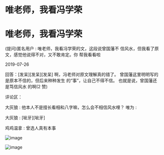 # 唯老师，我看冯学荣

# 唯老师，我看冯学荣

(提问)匿名用户 : 唯老师，我看冯学荣的文，这段说曾国藩不 信风水，但我看了原文，感觉他说得不对，又不敢肯定。你 帮我看看啦

2019-07-26

回答：[发呆][发呆][发呆] 啊，冯老师对原文理解真的错了。 曾国藩这里明明写的是原本不信的，但后来种种发生 的“事”，让自己不得不信。 也就是说，曾国藩还是笃信风水 的啊(2 赞)

评论区：

大灰狼 : 他本人不是擅长看相和八字嘛，怎么会不相信风水哩？ 唯为 :

大灰狼 : [呲牙][呲牙]

鸡鸡温拿 : 曾选人真有本事

![image](img/Image_037.png)

![image](img/Image_038.png)